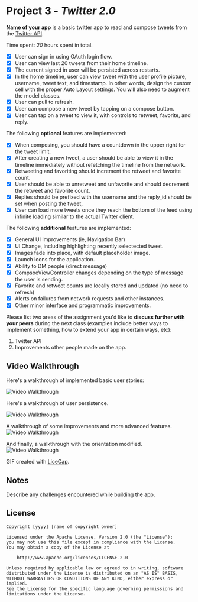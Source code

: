 # Project 3 - *Twitter 2.0*

**Name of your app** is a basic twitter app to read and compose tweets from the [Twitter API](https://apps.twitter.com/).

Time spent: *20* hours spent in total.

- [x] User can sign in using OAuth login flow.
- [x] User can view last 20 tweets from their home timeline.
- [x] The current signed in user will be persisted across restarts.
- [x] In the home timeline, user can view tweet with the user profile picture, username, tweet text, and timestamp.  In other words, design the custom cell with the proper Auto Layout settings.  You will also need to augment the model classes.
- [x] User can pull to refresh.
- [x] User can compose a new tweet by tapping on a compose button.
- [x] User can tap on a tweet to view it, with controls to retweet, favorite, and reply.

The following **optional** features are implemented:

- [x] When composing, you should have a countdown in the upper right for the tweet limit.
- [x] After creating a new tweet, a user should be able to view it in the timeline immediately without refetching the timeline from the network.
- [x] Retweeting and favoriting should increment the retweet and favorite count.
- [x] User should be able to unretweet and unfavorite and should decrement the retweet and favorite count.
- [x] Replies should be prefixed with the username and the reply_id should be set when posting the tweet,
- [x] User can load more tweets once they reach the bottom of the feed using infinite loading similar to the actual Twitter client.

The following **additional** features are implemented:

- [x] General UI Improvements (ie, Navigation Bar)
- [x] UI Change, including highlighting recently selectected tweet.
- [x] Images fade into place, with default placeholder image.
- [x] Launch icons for the application.
- [x] Ability to DM people (direct message)
- [x] CompsoeViewController changes depending on the type of message the user is sending.
- [x] Favorite and retweet counts are locally stored and updated (no need to refresh)
- [x] Alerts on failures from network requests and other instances.
- [x] Other minor interface and programmatic improvements.

Please list two areas of the assignment you'd like to **discuss further with your peers** during the next class (examples include better ways to implement something, how to extend your app in certain ways, etc):

1. Twitter API
2. Improvements other people made on the app.

## Video Walkthrough

Here's a walkthrough of implemented basic user stories:

<img src='http://i.imgur.com/MqLWAUP.gif' title='Video Walkthrough' width='' alt='Video Walkthrough' />

Here's a walkthrough of user persistence.

<img src='http://i.imgur.com/tqKOUes.gif' title='Video Walkthrough' width='' alt='Video Walkthrough' />

A walkthrough of some improvements and more advanced features.
<img src='http://i.imgur.com/PFsJBcX.gif' title='Video Walkthrough' width='' alt='Video Walkthrough' />

And finally, a walkthrough with the orientation modified.
<img src='http://i.imgur.com/SGr52j2.gif' title='Video Walkthrough' width='' alt='Video Walkthrough' />

GIF created with [LiceCap](http://www.cockos.com/licecap/).

## Notes

Describe any challenges encountered while building the app.

## License

    Copyright [yyyy] [name of copyright owner]

    Licensed under the Apache License, Version 2.0 (the "License");
    you may not use this file except in compliance with the License.
    You may obtain a copy of the License at

        http://www.apache.org/licenses/LICENSE-2.0

    Unless required by applicable law or agreed to in writing, software
    distributed under the License is distributed on an "AS IS" BASIS,
    WITHOUT WARRANTIES OR CONDITIONS OF ANY KIND, either express or implied.
    See the License for the specific language governing permissions and
    limitations under the License.

